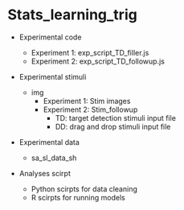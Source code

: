 # Stats_learning_trig

- Experimental code
  - Experiment 1: exp_script_TD_filler.js
  - Experiment 2: exp_script_TD_followup.js


- Experimental stimuli
  - img
    - Experiment 1: Stim images
    - Experiment 2: Stim_followup
      - TD: target detection stimuli input file
      - DD: drag and drop stimuli input file

- Experimental data
  - sa_sl_data_sh

- Analyses scirpt
  - Python scirpts for data cleaning
  - R scirpts for running models
